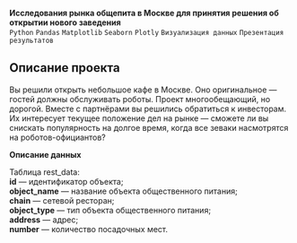 **Исследования рынка общепита в Москве для принятия решения об открытии нового заведения**    
`Python` `Pandas` `Matplotlib` `Seaborn` `Plotly` `Визуализация данных` `Презентация результатов`   


## Описание проекта   
Вы решили открыть небольшое кафе в Москве. Оно оригинальное — гостей должны обслуживать роботы. Проект многообещающий, но дорогой. Вместе с партнёрами вы решились обратиться к инвесторам. Их интересует текущее положение дел на рынке — сможете ли вы снискать популярность на долгое время, когда все зеваки насмотрятся на роботов-официантов?   

**Описание данных** 

Таблица rest_data:   
**id** — идентификатор объекта;   
**object_name** — название объекта общественного питания;  
**chain** — сетевой ресторан;  
**object_type** — тип объекта общественного питания;  
**address** — адрес;  
**number** — количество посадочных мест.  
